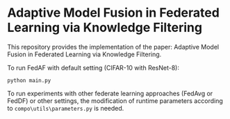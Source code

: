 # Adaptive Model Fusion in Federated Learning via Knowledge Filtering

This repository provides the implementation of the paper: Adaptive Model Fusion in Federated Learning via Knowledge Filtering.

To run FedAF with default setting (CIFAR-10 with ResNet-8):

``python main.py``

To run experiments with other federate learning approaches (FedAvg or FedDF) or other settings, the modification of runtime parameters according to ``compo\utils\parameters.py`` is needed.
